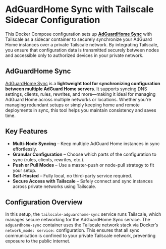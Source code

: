 # AdGuardHome Sync with Tailscale Sidecar Configuration

This Docker Compose configuration sets up **[AdGuardHome Sync](https://github.com/bakito/adguardhome-sync)** with Tailscale as a sidecar container to securely synchronize your AdGuard Home instances over a private Tailscale network. By integrating Tailscale, you ensure that configuration data is transmitted securely between nodes and accessible only to authorized devices in your private network.

## AdGuardHome Sync

[AdGuardHome Sync](https://github.com/bakito/adguardhome-sync) is a **lightweight tool for synchronizing configuration between multiple AdGuard Home servers**. It supports syncing DNS settings, clients, rules, rewrites, and more—making it ideal for managing AdGuard Home across multiple networks or locations. Whether you're managing redundant setups or simply keeping home and remote deployments in sync, this tool helps you maintain consistency and saves time.

## Key Features

* **Multi-Node Syncing** – Keep multiple AdGuard Home instances in sync effortlessly.
* **Granular Configuration** – Choose which parts of the configuration to sync (rules, clients, rewrites, etc.).
* **Push or Pull Modes** – Use a master-push or node-pull strategy to fit your setup.
* **Self-Hosted** – Fully local, no third-party service required.
* **Secure Access with Tailscale** – Safely connect and sync instances across private networks using Tailscale.

## Configuration Overview

In this setup, the `tailscale-adguardhome-sync` service runs Tailscale, which manages secure networking for the AdGuardHome Sync service. The `adguardhome-sync` container uses the Tailscale network stack via Docker’s `network_mode: service:` configuration. This ensures that all sync communication is confined to your private Tailscale network, preventing exposure to the public internet.
